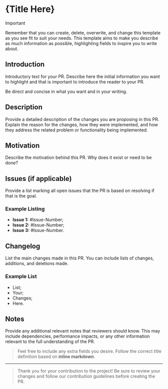 # {Title Here}

> [!IMPORTANT]  
> Remember that you can create, delete, overwrite, and change this template as you see fit to suit your needs. This template aims to make you describe as much information as possible, highlighting fields to inspire you to write about.

## Introduction

Introductory text for your PR. Describe here the initial information you want to highlight and that is important to introduce the reader to your PR.

Be direct and concise in what you want and in your writing.

## Description

Provide a detailed description of the changes you are proposing in this PR. Explain the reason for the changes, how they were implemented, and how they address the related problem or functionality being implemented.

## Motivation

Describe the motivation behind this PR. Why does it exist or need to be done?

## Issues (if applicable)

Provide a list marking all open issues that the PR is based on resolving if that is the goal.

### Example Listing

- **Issue 1:** #Issue-Number;
- **Issue 2:** #Issue-Number;
- **Issue 3:** #Issue-Number.

## Changelog

List the main changes made in this PR. You can include lists of changes, additions, and deletions made.

### Example List

- List;
- Your;
- Changes;
- Here.

## Notes

Provide any additional relevant notes that reviewers should know. This may include dependencies, performance impacts, or any other information relevant to the full understanding of the PR.

> Feel free to include any extra fields you desire. Follow the correct title definition based on **inline markdown**.

---

> Thank you for your contribution to the project! Be sure to review your changes and follow our contribution guidelines before creating the PR.
